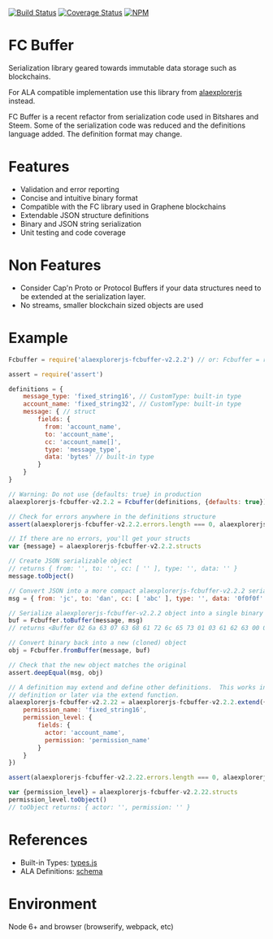 [![Build Status](https://travis-ci.org/ALADIN-Network/alaexplorerjs-alaexplorerjs-fcbuffer-v2.2.2.svg?branch=master)](https://travis-ci.org/ALADIN-Network/alaexplorerjs-alaexplorerjs-fcbuffer-v2.2.2)
[![Coverage Status](https://coveralls.io/repos/github/ALADIN-Network/alaexplorerjs-alaexplorerjs-fcbuffer-v2.2.2/badge.svg?branch=master)](https://coveralls.io/github/ALADIN-Network/alaexplorerjs-alaexplorerjs-fcbuffer-v2.2.2?branch=master)
[![NPM](https://img.shields.io/npm/v/alaexplorerjs-fcbuffer-v2.2.2.svg)](https://www.npmjs.org/package/alaexplorerjs-fcbuffer-v2.2.2)

# FC Buffer

Serialization library geared towards immutable data storage such as blockchains.

For ALA compatible implementation use this library from [alaexplorerjs](https://github.com/ALADIN-Network/alaexplorerjs) instead.

FC Buffer is a recent refactor from serialization code used in Bitshares and
Steem.  Some of the serialization code was reduced and the definitions language
added.  The definition format may change.

# Features

- Validation and error reporting
- Concise and intuitive binary format
- Compatible with the FC library used in Graphene blockchains
- Extendable JSON structure definitions
- Binary and JSON string serialization
- Unit testing and code coverage

# Non Features

- Consider Cap'n Proto or Protocol Buffers if your data structures need to
  be extended at the serialization layer.
- No streams, smaller blockchain sized objects are used

# Example

```javascript
Fcbuffer = require('alaexplorerjs-fcbuffer-v2.2.2') // or: Fcbuffer = require('./src')

assert = require('assert')

definitions = {
    message_type: 'fixed_string16', // CustomType: built-in type
    account_name: 'fixed_string32', // CustomType: built-in type
    message: { // struct
        fields: {
          from: 'account_name',
          to: 'account_name',
          cc: 'account_name[]',
          type: 'message_type',
          data: 'bytes' // built-in type
        }
    }
}

// Warning: Do not use {defaults: true} in production
alaexplorerjs-fcbuffer-v2.2.2 = Fcbuffer(definitions, {defaults: true})

// Check for errors anywhere in the definitions structure
assert(alaexplorerjs-fcbuffer-v2.2.2.errors.length === 0, alaexplorerjs-fcbuffer-v2.2.2.errors)

// If there are no errors, you'll get your structs
var {message} = alaexplorerjs-fcbuffer-v2.2.2.structs

// Create JSON serializable object
// returns { from: '', to: '', cc: [ '' ], type: '', data: '' }
message.toObject()

// Convert JSON into a more compact alaexplorerjs-fcbuffer-v2.2.2 serializable object
msg = { from: 'jc', to: 'dan', cc: [ 'abc' ], type: '', data: '0f0f0f' }

// Serialize alaexplorerjs-fcbuffer-v2.2.2 object into a single binary buffer
buf = Fcbuffer.toBuffer(message, msg)
// returns <Buffer 02 6a 63 07 63 68 61 72 6c 65 73 01 03 61 62 63 00 03 0f 0f 0f>

// Convert binary back into a new (cloned) object
obj = Fcbuffer.fromBuffer(message, buf)

// Check that the new object matches the original
assert.deepEqual(msg, obj)

// A definition may extend and define other definitions.  This works in the initial
// definition or later via the extend function.
alaexplorerjs-fcbuffer-v2.2.22 = alaexplorerjs-fcbuffer-v2.2.2.extend({
    permission_name: 'fixed_string16',
    permission_level: {
        fields: {
          actor: 'account_name',
          permission: 'permission_name'
        }
    }
})

assert(alaexplorerjs-fcbuffer-v2.2.22.errors.length === 0, alaexplorerjs-fcbuffer-v2.2.22.errors)

var {permission_level} = alaexplorerjs-fcbuffer-v2.2.22.structs
permission_level.toObject()
// toObject returns: { actor: '', permission: '' }

```

# References

- Built-in Types: [types.js](./src/types.js)
- ALA Definitions: [schema](https://github.com/ALADIN-Network/alaexplorerjs-json/blob/master/schema)

# Environment

Node 6+ and browser (browserify, webpack, etc)
